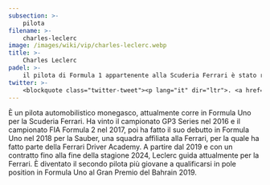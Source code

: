 ```yaml
---
subsection: >-
    pilota
filename: >-
    charles-leclerc
image: /images/wiki/vip/charles-leclerc.webp
title: >-
    Charles Leclerc
padel: >-
    il pilota di Formula 1 appartenente alla Scuderia Ferrari è stato recentemente rapito dal fascino di questo sport, infatti nel tempo libero si diverte a giocare a padel
twitter: >-
    <blockquote class="twitter-tweet"><p lang="it" dir="ltr">. <a href="https://twitter.com/Charles_Leclerc?ref_src=twsrc%5Etfw">@Charles_Leclerc</a> &amp; Charlotte at the tennis club &quot;Dolceacqua&quot; yesterday ☺️<br><br>📸 : giovanni.giraldi <a href="https://twitter.com/hashtag/F1?src=hash&amp;ref_src=twsrc%5Etfw">#F1</a> <a href="https://twitter.com/hashtag/Charles16?src=hash&amp;ref_src=twsrc%5Etfw">#Charles16</a> <a href="https://t.co/H9by6ZN5zB">pic.twitter.com/H9by6ZN5zB</a></p>&mdash; Charles Leclerc Fan Page (@LeclercNews) <a href="https://twitter.com/LeclercNews/status/1270626684186906624?ref_src=twsrc%5Etfw">June 10, 2020</a></blockquote> <script async src="https://platform.twitter.com/widgets.js" charset="utf-8"></script>
---
```

È un pilota automobilistico monegasco, attualmente corre in Formula Uno per la Scuderia Ferrari. Ha vinto il campionato GP3 Series nel 2016 e il campionato FIA Formula 2 nel 2017, poi ha fatto il suo debutto in Formula Uno nel 2018 per la Sauber, una squadra affiliata alla Ferrari, per la quale ha fatto parte della Ferrari Driver Academy. A partire dal 2019 e con un contratto fino alla fine della stagione 2024, Leclerc guida attualmente per la Ferrari. È diventato il secondo pilota più giovane a qualificarsi in pole position in Formula Uno al Gran Premio del Bahrain 2019.